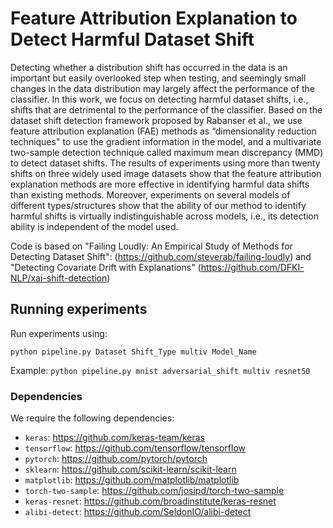 # Feature Attribution Explanation to Detect Harmful Dataset Shift

Detecting whether a distribution shift has occurred in the data is an important but easily overlooked step when testing, and seemingly small changes in the data distribution may largely affect the performance of the classifier. In this work, we focus on detecting harmful dataset shifts, i.e., shifts that are detrimental to the performance of the classifier. Based on the dataset shift detection framework proposed by Rabanser et al., we use feature attribution explanation (FAE) methods as “dimensionality reduction techniques" to use the gradient information in the model, and a multivariate two-sample detection technique called maximum mean discrepancy (MMD) to detect dataset shifts. The results of experiments using more than twenty shifts on three widely used image datasets show that the feature attribution explanation methods are more effective in identifying harmful data shifts than existing methods. Moreover, experiments on several models of different types/structures show that the ability of our method to identify harmful shifts is virtually indistinguishable across models, i.e., its detection ability is independent of the model used.

Code is based on "Failing Loudly: An Empirical Study of Methods for Detecting Dataset Shift": (https://github.com/steverab/failing-loudly) and "Detecting Covariate Drift with Explanations" (https://github.com/DFKI-NLP/xai-shift-detection)

## Running experiments

Run experiments using:

```
python pipeline.py Dataset Shift_Type multiv Model_Name
```

Example: `python pipeline.py mnist adversarial_shift multiv resnet50`



### Dependencies

We require the following dependencies:
- `keras`: https://github.com/keras-team/keras
- `tensorflow`: https://github.com/tensorflow/tensorflow
- `pytorch`: https://github.com/pytorch/pytorch
- `sklearn`: https://github.com/scikit-learn/scikit-learn
- `matplotlib`: https://github.com/matplotlib/matplotlib
- `torch-two-sample`: https://github.com/josipd/torch-two-sample
- `keras-resnet`: https://github.com/broadinstitute/keras-resnet
- `alibi-detect`: https://github.com/SeldonIO/alibi-detect
